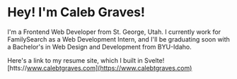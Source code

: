 # Hey! I'm Caleb Graves!

I'm a Frontend Web Developer from St. George, Utah. I currently work for FamilySearch as a Web Development Intern, and I'll be graduating soon with a Bachelor's in Web Design and Development from BYU-Idaho.

Here's a link to my resume site, which I built in Svelte!
[htts://www.calebtgraves.com](https://www.calebtgraves.com)
